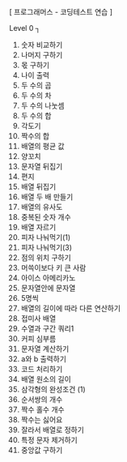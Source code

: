 [ 프로그래머스 - 코딩테스트 연습 ]

Level 0 ┐

1. 숫자 비교하기
2. 나머지 구하기
3. 몫 구하기
4. 나이 출력
5. 두 수의 곱
6. 두 수의 차
7. 두 수의 나눗셈
8. 두 수의 합
9. 각도기
10. 짝수의 합
11. 배열의 평균 값
12. 양꼬치
13. 문자열 뒤집기
14. 편지
15. 배열 뒤집기
16. 배열 두 배 만들기
17. 배열의 유사도
18. 중복된 숫자 개수
19. 배열 자르기
20. 피자 나눠먹기(1)
21. 피자 나눠먹기(3)
22. 점의 위치 구하기
23. 머쓱이보다 키 큰 사람
24. 아이스 아메리카노
25. 문자열안에 문자열
26. 5명씩
27. 배열의 길이에 따라 다른 연산하기
28. 접미사 배열
29. 수열과 구간 쿼리1
30. 커피 심부름
31. 문자열 계산하기
32. a와 b 출력하기
33. 코드 처리하기
34. 배열 원소의 길이
35. 삼각형의 완성조건 (1)
36. 순서쌍의 개수
37. 짝수 홀수 개수
38. 짝수는 싫어요
39. 잘라서 배열로 정하기
40. 특정 문자 제거하기
41. 중앙값 구하기
